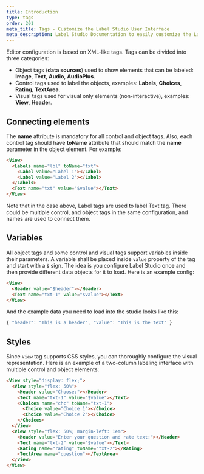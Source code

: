 ```yaml
---
title: Introduction
type: tags
order: 201
meta_title: Tags - Customize the Label Studio User Interface
meta_description: Label Studio Documentation to easily customize the Label Studio user interface using XML-like tags for machine learning and data science projects.
---
```


Editor configuration is based on XML-like tags. Tags can be divided into three categories:

- Object tags (**data sources**) used to show elements that can be labeled: **Image**, **Text**, **Audio**, **AudioPlus**.
- Control tags used to label the objects, examples: **Labels**, **Choices**, **Rating**, **TextArea**.
- Visual tags used for visual only elements
(non-interactive), examples: **View**, **Header**. 
 

## Connecting elements

The **name** attribute is mandatory for all control and object tags. Also, each control tag should have **toName** attribute that should match the **name** parameter in the object element. For example:

```html
<View>
  <Labels name="lbl" toName="txt">
    <Label value="Label 1"></Label>
    <Label value="Label 2"></Label>
  </Labels>
  <Text name="txt" value="$value"></Text>
</View>
```

Note that in the case above, Label tags are used to label Text tag. There could be multiple control, and object tags in the same configuration, and names are used to connect them.

## Variables

All object tags and some control and visual tags support variables inside their parameters. A variable shall be placed inside `value` property of the tag and start with a `$` sign. The idea is you configure Label Studio once and then provide different data objects for it to load. Here is an example config:

```html
<View>
  <Header value="$header"></Header>
  <Text name="txt-1" value="$value"></Text>
</View>
```

And the example data you need to load into the studio looks like this:

```js
{ "header": "This is a header", "value": "This is the text" }
```

## Styles

Since `View` tag supports CSS styles, you can thoroughly configure the visual representation. Here is an example of a two-column labeling interface with multiple control and object elements:

```html
<View style="display: flex;">
  <View style="flex: 50%">
    <Header value="Choose:"></Header>
    <Text name="txt-1" value="$value"></Text>
    <Choices name="chc" toName="txt-1">
      <Choice value="Choice 1"></Choice>
      <Choice value="Choice 2"></Choice>
    </Choices>
  </View> 
  <View style="flex: 50%; margin-left: 1em">
    <Header value="Enter your question and rate text:"></Header>
    <Text name="txt-2" value="$value"></Text>
    <Rating name="rating" toName="txt-2"></Rating>
    <TextArea name="question"></TextArea>
  </View>
</View>
```
